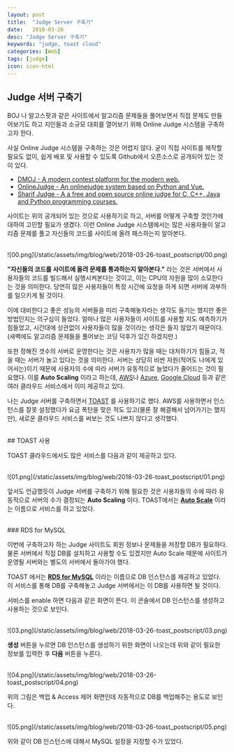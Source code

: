 ```yaml
---
layout: post
title:  "Judge Server 구축기"
date:   2018-03-26
desc: "Judge Server 구축기"
keywords: "judge, toast cloud"
categories: [Web]
tags: [judge]
icon: icon-html
---
```


## Judge 서버 구축기

BOJ 나 알고스팟과 같은 사이트에서 알고리즘 문제들을 풀어보면서 직접 문제도 만들어보기도 하고 지인들과 소규모 대회를 열어보기 위해 Online Judge 시스템을 구축하고자 한다.

사실 Online Judge 시스템을 구축하는 것은 어렵지 않다. 굳이 직접 사이트를 제작할 필요도 없이, 쉽게 배포 및 사용할 수 있도록 Github에서 오픈소스로 공개되어 있는 것이 있다.

* [DMOJ - A modern contest platform for the modern web.](https://github.com/DMOJ)
* [OnlineJudge - An onlinejudge system based on Python and Vue.](https://github.com/QingdaoU/OnlineJudge)
* [Sharif Judge - A a free and open source online judge for C, C++, Java and Python programming courses.](https://github.com/mjnaderi/Sharif-Judge)

사이트는 위의 공개되어 있는 것으로 사용하기로 하고, 서버를 어떻게 구축할 것인가에 대하여 고민할 필요가 생겼다.
이런 Online Judge 시스템에서는 많은 사용자들이 알고리즘 문제를 풀고 자신들의 코드를 사이트에 올려 패스하는지 알아본다. 

<br>
![00.png](/static/assets/img/blog/web/2018-03-26-toast_postscript/00.png)

**"자신들의 코드를 사이트에 올려 문제를 통과하는지 알아본다."** 라는 것은 서버에서 사용자들의 코드를 빌드해서 실행시켜본다는 것이고, 이는 CPU의 자원을 많이 소모한다는 것을 의미한다. 당연히 많은 사용자들이 특정 시간에 요청을 하게 되면 서버에 과부하를 일으키게 될 것이다.

이에 대비한다고 좋은 성능의 서버들을 미리 구축해놓자라는 생각도 들기는 했지만 좋은 방법인지는 의구심이 들었다. 얼마나 많은 사용자들이 사이트를 사용할 지도 예측하기가 힘들었고, 시간대에 상관없이 사용자들이 많을 것이라는 생각은 들지 않았기 때문이다. (새벽에도 알고리즘 문제들을 풀어보는 코딩 덕후가 있긴 하겠지만.)

또한 정해진 갯수의 서버로 운영한다는 것은 사용자가 많을 때는 대처하기가 힘들고, 적을 때는 서버가 놀고 있다는 것을 의미한다. 서버는 상당히 비싼 자원(적어도 나에게 있어서는)이기 때문에 사용자의 수에 따라 서버가 유동적으로 늘었다가 줄어드는 것이 필요했다. 이를 **Auto Scaling** 이라고 하는데, [AWS](https://aws.amazon.com/ko/autoscaling/)나 [Azure](https://docs.microsoft.com/en-us/azure/virtual-machines/windows/autoscale), [Google Cloud](https://cloud.google.com/compute/docs/autoscaler/) 등과 같은 여러 클라우드 서비스에서 이미 제공하고 있다.

나는 Judge 서버를 구축하면서 [TOAST](https://toast.com/) 를 사용하기로 했다. AWS를 사용하면서 인스턴스를 잘못 설정했다가 요금 폭탄을 맞은 적도 있고(물론 잘 해결해서 넘어가기는 했지만), 새로운 클라우드 서비스를 써보는 것도 나쁘지 않다고 생각했다.

<br>
## TOAST 사용

TOAST 클라우드에서도 많은 서비스를 다음과 같이 제공하고 있다.

<br>
![01.png](/static/assets/img/blog/web/2018-03-26-toast_postscript/01.png)

앞서도 언급했듯이 Judge 서버를 구축하기 위해 필요한 것은 사용자들의 수에 따라 유동적으로 서버의 수가 결정되는 **Auto Scaling** 이다. TOAST에서는 **[Auto Scale](https://toast.com/service/compute/auto_scale)** 이라는 이름으로 서비스를 하고 있었다.

<br>
### RDS for MySQL

이번에 구축하고자 하는 Judge 사이트도 회원 정보나 문제들을 저장할 DB가 필요하다. 물론 서버에서 직접 DB를 설치하고 사용할 수도 있겠지만 Auto Scale 때문에 사이트가 운영될 서버와는 별도의 서버에서 돌아가야 했다.

TOAST 에서는 **[RDS for MySQL](https://toast.com/service/database/rds_for_mysql)** 이라는 이름으로 DB 인스턴스를 제공하고 있었다. 이 서비스를 통해 DB를 구축해놓고 Judge 서버에서는 이 DB를 사용하면 될 것이다.

서비스를 enable 하면 다음과 같은 화면이 뜬다. 이 콘솔에서 DB 인스턴스를 생성하고 사용하는 것으로 보인다.

<br>
![03.png](/static/assets/img/blog/web/2018-03-26-toast_postscript/03.png)

**생성** 버튼을 누르면 DB 인스턴스를 생성하기 위한 화면이 나오는데 위와 같이 필요한 정보를 입력한 후 **다음** 버튼을 누른다. 

<br>
![04.png](/static/assets/img/blog/web/2018-03-26-toast_postscript/04.png)

위의 그림은 백업 & Access 제어 화면인데 자동적으로 DB를 백업해주는 용도로 보인다.

<br>
![05.png](/static/assets/img/blog/web/2018-03-26-toast_postscript/05.png)

위와 같이 DB 인스턴스에 대해서 MySQL 설정을 지정할 수가 있었다.